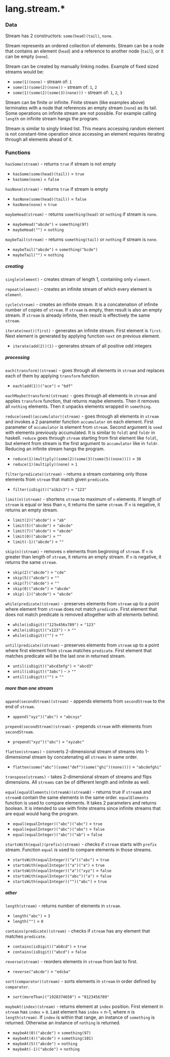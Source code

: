 # lang.stream.* #

### Data ###

Stream has 2 constructors: `some(head)(tail)`, `none`.

Stream represents an ordered collection of elements. Stream can be a node that contains an element (`head`) and a reference to another node (`tail`), or it can be empty (`none`).

Stream can be created by manually linking nodes. Example of fixed sized streams would be:
 - `some(1)(none)` - stream of: `1`
 - `some(1)(some(2)(none))` - stream of: `1`, `2`
 - `some(1)(some(2)(some(3)(none)))` - stream of: `1`, `2`, `3`

Stream can be finite or infinite. Finite stream (like examples above) terminates with a node that references an empty stream (`none`) as its tail. Some operations on infinite stream are not possible. For example calling `length` on infinite stream hangs the program.

Stream is similar to singly linked list. This means accessing random element is not constant-time operation since accessing an element requires iterating through all elements ahead of it.

### Functions ###

`hasSome(stream)` - returns `true` if stream is not empty
   - `hasSome(some(head)(tail))` = `true`
   - `hasSome(none)` = `false`

`hasNone(stream)` - returns `true` if stream is empty
   - `hasNone(some(head)(tail))` = `false`
   - `hasNone(none)` = `true`


`maybeHead(stream)` - returns `something(head)` or `nothing` if stream is `none`.
   - `maybeHead("abcde")` = `something(97)`
   - `maybeHead("")` = `nothing`

`maybeTail(stream)` - returns `something(tail)` or `nothing` if stream is `none`.
   - `maybeTail("abcde")` = `something("bcde")`
   - `maybeTail("")` = `nothing`

##### creating #####

`single(element)` - creates stream of length 1, containing only `element`.

`repeat(element)` - creates an infinite stream of which every element is `element`.

`cycle(stream)` - creates an infinite stream. It is a concatenation of infinite number of copies of `stream`. If `stream` is empty, then result is also an empty stream. If `stream` is already infinite, then result is effectively the same `stream`.

`iterate(next)(first)` - generates an infinite stream. First element is `first`. Next element is generated by applying function `next` on previous element.
   - `iterate(add(2))(1)` - generates stream of all positive odd integers 

##### processing #####

`each(transform)(stream)` - goes through all elements in `stream` and replaces each of them by applying `transform` function.
   - `each(add(1))("ace")` = `"bdf"`

`eachMaybe(transform)(stream)` - goes through all elements in `stream` and applies `transform` function, that returns maybe elements. Then it removes all `nothing` elements. Then it unpacks elements wrapped in `something`.

`reduce(seed)(accumulator)(stream)` - goes through all elements in `stream` and invokes a 2 parameter function `accumulator` on each element. First parameter of `accumulator` is element from `stream`. Second argument is `seed` with elements previously accumulated. It is similar to `foldl` and `foldr` in haskell. `reduce` goes through `stream` starting from first element like `foldl`, but element from stream is the first argument to `accumulator` like in `foldr`. Reducing an infinite stream hangs the program.
   - `reduce(1)(multiply)(some(2)(some(3)(some(5)(none))))` = `30`
   - `reduce(1)(multiply)(none)` = `1`

`filter(predicate)(stream)` - returns a stream containing only those elements from `stream` that match given `predicate`.
   - `filter(isDigit)("a1b2c3")` = `"123"`

`limit(n)(stream)` - shortens `stream` to maximum of `n` elements. If length of `stream` is equal or less than `n`, it returns the same `stream`. If `n` is negative, it returns an empty stream.
   - `limit(2)("abcde")` = `"ab"`
   - `limit(5)("abcde")` = `"abcde"`
   - `limit(7)("abcde")` = `"abcde"`
   - `limit(0)("abcde")` = `""`
   - `limit(-1)("abcde")` = `""`

`skip(n)(stream)` - removes `n` elements from beginning of `stream`. If `n` is greater than length of `stream`, it returns an empty stream. If `n` is negative, it returns the same `stream`.
   - `skip(2)("abcde")` = `"cde"`
   - `skip(5)("abcde")` = `""`
   - `skip(7)("abcde")` = `""`
   - `skip(0)("abcde")` = `"abcde"`
   - `skip(-1)("abcde")` = `"abcde"`

`while(predicate)(stream)` - preserves elements from `stream` up to a point where element from `stream` does not match `predicate`. First element that does not match predicate is removed altogether with all elements behind.
   - `while(isDigit)("123x456x789")` = `"123"`
   - `while(isDigit)("x123")` - > `"" `
   - `while(isDigit)("")` = `""`

`until(predicate)(stream)` - preserves elements from `stream` up to a point where first element from `stream` matches `predicate`. First element that matches predicate will be the last one in returned stream.
   - `until(isDigit)("abcd3efg")` = `"abcd3"`
   - `until(isDigit)("3abc")` - > `"" `
   - `until(isDigit)("")` = `""`

##### more than one stream #####

`append(secondStream)(stream)` - appends elements from `secondStream` to the end of `stream`.
   - `append("xyz")("abc")` = `"abcxyz"`

`prepend(secondStream)(stream)` - prepends `stream` with elements from `secondStream`.
   - `prepend("xyz")("abc")` = `"xyzabc"`

`flatten(streams)` - converts 2-dimensional stream of streams into 1-dimensional stream by concatenating all `streams` in same order.
   - `flatten(some("abc")(some("def")(some("ghi")(none))))` = `"abcdefghi"`

`transpose(streams)` - takes 2-dimensional stream of streams and flips dimensions. All `streams` can be of different length and infinite as well.

`equal(equalElements)(streamA)(streamB)` - returns true if `streamA` and `streamB` contain the same elements in the same order. `equalElements` function is used to compare elements. It takes 2 parameters and returns boolean. It is intended to use with finite streams since infinite streams that are equal would hang the program.
   - `equal(equalInteger)("abc")("abc")` = `true`
   - `equal(equalInteger)("abc")("abx")` = `false`
   - `equal(equalInteger)("abc")("ab")` = `false`

`startsWith(equal)(prefix)(stream)` - checks if `stream` starts with `prefix` stream. Function `equal` is used to compare elements in those streams.
   - `startsWith(equalInteger)("a")("abc")` = `true`
   - `startsWith(equalInteger)("a")("a")` = `true`
   - `startsWith(equalInteger)("a")("xyz")` = `false`
   - `startsWith(equalInteger)("abc")("a")` = `false`
   - `startsWith(equalInteger)("")("abc")` = `true`

##### other #####

`length(stream)` - returns number of elements in `stream`.
   - `length("abc")` = `3`
   - `length("")` = `0`


`contains(predicate)(stream)` - checks if `stream` has any element that matches `predicate`.
   - `contains(isDigit)("ab8cd")` = `true`
   - `contains(isDigit)("abcd")` = `false`

`reverse(stream)` - reorders elements in `stream` from last to first.
   - `reverse("abcde")` = `"edcba"`

`sort(comparator)(stream)` - sorts elements in `stream` in order defined by `comparator`.
   - `sort(moreThan)("1928374650")` = `"0123456789"`

 `maybeAt(index)(stream)` - returns element at `index` position. First element in `stream` has `index` = `0`. Last element has `index` = n-1, where n is `length(stream)`. If `index` is within that range, an instance of `something` is returned. Otherwise an instance of `nothing` is returned.
   - `maybeAt(0)("abcde")` = `something(97)`
   - `maybeAt(4)("abcde")` = `something(101)`
   - `maybeAt(5)("abcde")` = `nothing`
   - `maybeAt(-1)("abcde")` = `nothing`
